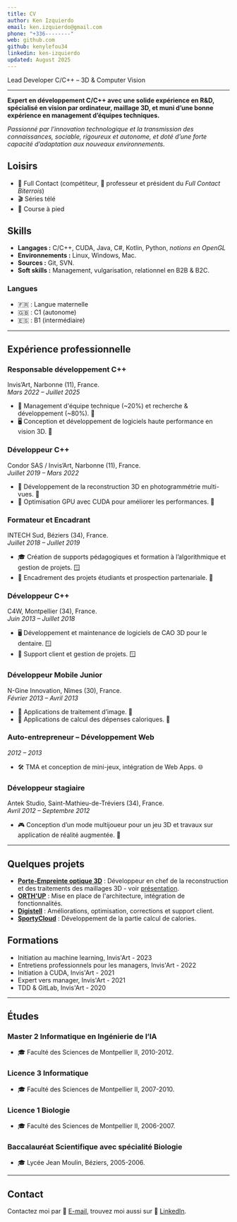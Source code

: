 ```yaml
---
title: CV
author: Ken Izquierdo
email: ken.izquierdo@gmail.com
phone: "+336--------"
web: github.com
github: kenylefou34 
linkedin: ken-izquierdo
updated: August 2025
---
```


Lead Developer C/C++ – 3D & Computer Vision

---

**Expert en développement C/C++ avec une solide expérience en R&D, spécialisé en vision par ordinateur, maillage 3D, et muni d’une bonne expérience en management d’équipes techniques.**

*Passionné par l’innovation technologique et la transmission des connaissances, sociable, rigoureux et autonome, et doté d’une forte capacité d’adaptation aux nouveaux environnements.*

## Loisirs

- 🥊 Full Contact (compétiteur, 🥋 professeur et président du *Full Contact Biterrois*)
- 🎬 Séries télé
- 🏃 Course à pied

## Skills

- **Langages :** C/C++, CUDA, Java, C#, Kotlin, Python, *notions en OpenGL*
- **Environnements :** Linux, Windows, Mac.
- **Sources :** Git, SVN.
- **Soft skills :** Management, vulgarisation, relationnel en B2B & B2C.

### Langues 

- 🇫🇷 : Langue maternelle  
- 🇬🇧 : C1 (autonome)
- 🇪🇸 : B1 (intermédiaire)

---

## Expérience professionnelle

### Responsable développement C++
Invis’Art, Narbonne (11), France.  
*Mars 2022 – Juillet 2025*  

- 💼 Management d'équipe technique (~20%) et recherche & développement (~80%). 🐧  
- 🖥️ Conception et développement de logiciels haute performance en vision 3D. 🐧  

### Développeur C++
Condor SAS / Invis’Art, Narbonne (11), France.  
*Juillet 2019 – Mars 2022*  

- 📸 Développement de la reconstruction 3D en photogrammétrie multi-vues. 🐧
- 🚀 Optimisation GPU avec CUDA pour améliorer les performances. 🐧  

### Formateur et Encadrant
INTECH Sud, Béziers (34), France.  
*Juillet 2018 – Juillet 2019*  

- 🎓 Création de supports pédagogiques et formation à l’algorithmique et gestion de projets. 🪟
- 🤝 Encadrement des projets étudiants et prospection partenariale. 🐧   

### Développeur C++
C4W, Montpellier (34), France.  
*Juin 2013 – Juillet 2018*  

- 🖥️ Développement et maintenance de logiciels de CAO 3D pour le dentaire. 🪟 
- 👥 Support client et gestion de projets. 🪟

### Développeur Mobile Junior
N-Gine Innovation, Nîmes (30), France.  
*Février 2013 – Avril 2013*

- 📱 Applications de traitement d’image. 🤖
- 📱 Applications de calcul des dépenses caloriques. 🍎

### Auto-entrepreneur – Développement Web
*2012 – 2013*  

- 🛠️ TMA et conception de mini-jeux, intégration de Web Apps. 🌐  

### Développeur stagiaire
Antek Studio, Saint-Mathieu-de-Tréviers (34), France.  
*Avril 2012 – Septembre 2012*  

- 🎮 Conception d’un mode multijoueur pour un jeu 3D et travaux sur application de réalité augmentée. 🤖

---

## Quelques projets

- **[Porte-Empreinte optique 3D](https://www.youtube.com/watch?v=0UtZMvnfV6s)** : Développeur en chef de la reconstruction et des traitements des maillages 3D - voir [présentation](https://www.youtube.com/watch?v=jvU0j-GJay8).
- **[ORTH'UP](https://orthup.fr/)** : Mise en place de l'architecture, intégration de fonctionnalités.
- **[Digistell](https://c4w.com/solutions/digistell)** : Améliorations, optimisation, corrections et support client.
- **[SportyCloud](https://www.sportycloud.com/)** : Développement de la partie calcul de calories.

## Formations

- Initiation au machine learning, Invis'Art - 2023
- Entretiens professionnels pour les managers, Invis'Art - 2022
- Initiation à CUDA, Invis'Art - 2021
- Expert vers manager, Invis'Art - 2021
- TDD & GitLab, Invis'Art - 2020

---

## Études

### Master 2 Informatique en Ingénierie de l’IA
- 🎓 Faculté des Sciences de Montpellier II, 2010-2012.  

### Licence 3 Informatique
- 🎓 Faculté des Sciences de Montpellier II, 2007-2010.  

### Licence 1 Biologie
- 🎓 Faculté des Sciences de Montpellier II, 2006-2007. 

### Baccalauréat Scientifique avec spécialité Biologie
- 🎓 Lycée Jean Moulin, Béziers, 2005-2006.  

---

## Contact

Contactez moi par 📧 [E-mail](mailto:ken.izquierdo@gmail.com), trouvez moi aussi sur 🔗 [LinkedIn](https://www.linkedin.com/in/ken-izquierdo/).
